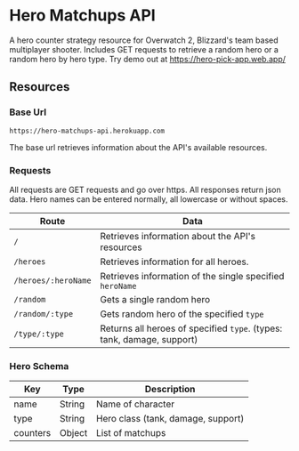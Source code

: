 # Hero Matchups API

A hero counter strategy resource for Overwatch 2, Blizzard's team based multiplayer shooter. Includes GET requests to retrieve a random hero or a random hero by hero type. Try demo out at https://hero-pick-app.web.app/ 

## Resources

### Base Url
`https://hero-matchups-api.herokuapp.com`

The base url retrieves information about the API's available resources. 

### Requests 
All requests are GET requests and go over https. All responses return json data. Hero names can be entered normally, all lowercase or without spaces.

| Route | Data |
| ------------------- | --------------------------------- |
| `/` | Retrieves information about the API's resources  |
| `/heroes`           | Retrieves information for all heroes. |
| `/heroes/:heroName` | Retrieves information of the single specified `heroName` |
| `/random`           | Gets a single random hero |
| `/random/:type`     | Gets random hero of the specified `type` |
| `/type/:type`       | Returns all heroes of specified `type`. (types: tank, damage, support) |

### Hero Schema 
| Key | Type | Description |
| --- | ---- | ----------- |
| name | String | Name of character |
| type | String | Hero class (tank, damage, support) |
| counters | Object | List of matchups | 
